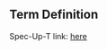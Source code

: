 ## Term Definition

Spec-Up-T link: <a href='https://weboftrust.github.io/WOT-terms/docs/glossary/PTEL'>here</a>
